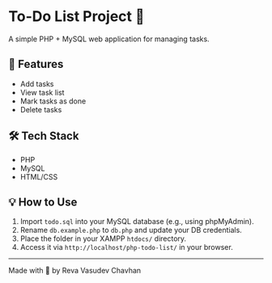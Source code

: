#  To-Do List Project 📝

A simple PHP + MySQL web application for managing tasks.

## 🚀 Features
- Add tasks
- View task list
- Mark tasks as done
- Delete tasks

## 🛠️ Tech Stack
- PHP
- MySQL
- HTML/CSS

## 💡 How to Use
1. Import `todo.sql` into your MySQL database (e.g., using phpMyAdmin).
2. Rename `db.example.php` to `db.php` and update your DB credentials.
3. Place the folder in your XAMPP `htdocs/` directory.
4. Access it via `http://localhost/php-todo-list/` in your browser.

---

Made with 💙 by Reva Vasudev Chavhan
